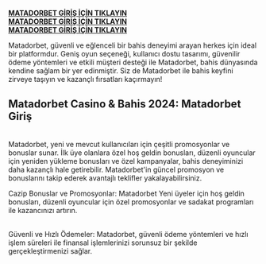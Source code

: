 <b><a href="https://l24.im/OfP9DC" > MATADORBET GİRİŞ İÇİN TIKLAYIN</a></b><br>
<b><a href="https://l24.im/OfP9DC" > MATADORBET GİRİŞ İÇİN TIKLAYIN</a></b><br>
<b><a href="https://l24.im/OfP9DC" > MATADORBET GİRİŞ İÇİN TIKLAYIN</a></b><br>


Matadorbet, güvenli ve eğlenceli bir bahis deneyimi arayan herkes için ideal bir platformdur. Geniş oyun seçeneği, kullanıcı dostu tasarımı, güvenilir ödeme yöntemleri ve etkili müşteri desteği ile Matadorbet, bahis dünyasında kendine sağlam bir yer edinmiştir. Siz de Matadorbet ile bahis keyfini zirveye taşıyın ve kazançlı fırsatları kaçırmayın!

<h2>Matadorbet Casino & Bahis 2024: Matadorbet Giriş</h2>

<br> Matadorbet, yeni ve mevcut kullanıcıları için çeşitli promosyonlar ve bonuslar sunar. İlk üye olanlara özel hoş geldin bonusları, düzenli oyuncular için yeniden yükleme bonusları ve özel kampanyalar, bahis deneyiminizi daha kazançlı hale getirebilir. Matadorbet'in güncel promosyon ve bonuslarını takip ederek avantajlı teklifler yakalayabilirsiniz.</br>

Cazip Bonuslar ve Promosyonlar: Matadorbet Yeni üyeler için hoş geldin bonusları, düzenli oyuncular için özel promosyonlar ve sadakat programları ile kazancınızı artırın.

<br> Güvenli ve Hızlı Ödemeler: Matadorbet, güvenli ödeme yöntemleri ve hızlı işlem süreleri ile finansal işlemlerinizi sorunsuz bir şekilde gerçekleştirmenizi sağlar. </br>

